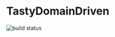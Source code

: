 # TastyDomainDriven

![build status](https://ci.appveyor.com/api/projects/status/s50tvlfrks4tyef0?svg=true)
